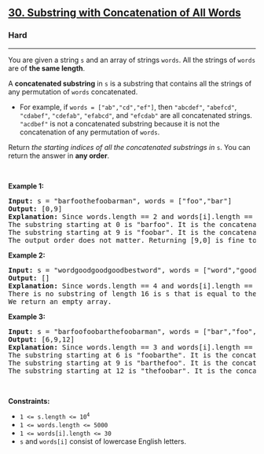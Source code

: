<h2><a href="https://leetcode.com/problems/substring-with-concatenation-of-all-words">30. Substring with Concatenation of All Words</a></h2><h3>Hard</h3><hr><p>You are given a string <code>s</code> and an array of strings <code>words</code>. All the strings of <code>words</code> are of <strong>the same length</strong>.</p>

<p>A <strong>concatenated substring</strong> in <code>s</code> is a substring that contains all the strings of any permutation of <code>words</code> concatenated.</p>

<ul>
	<li>For example, if <code>words = [&quot;ab&quot;,&quot;cd&quot;,&quot;ef&quot;]</code>, then <code>&quot;abcdef&quot;</code>, <code>&quot;abefcd&quot;</code>, <code>&quot;cdabef&quot;</code>, <code>&quot;cdefab&quot;</code>, <code>&quot;efabcd&quot;</code>, and <code>&quot;efcdab&quot;</code> are all concatenated strings. <code>&quot;acdbef&quot;</code> is not a concatenated substring because it is not the concatenation of any permutation of <code>words</code>.</li>
</ul>

<p>Return <em>the starting indices of all the concatenated substrings in </em><code>s</code>. You can return the answer in <strong>any order</strong>.</p>

<p>&nbsp;</p>
<p><strong class="example">Example 1:</strong></p>

<pre>
<strong>Input:</strong> s = &quot;barfoothefoobarman&quot;, words = [&quot;foo&quot;,&quot;bar&quot;]
<strong>Output:</strong> [0,9]
<strong>Explanation:</strong> Since words.length == 2 and words[i].length == 3, the concatenated substring has to be of length 6.
The substring starting at 0 is &quot;barfoo&quot;. It is the concatenation of [&quot;bar&quot;,&quot;foo&quot;] which is a permutation of words.
The substring starting at 9 is &quot;foobar&quot;. It is the concatenation of [&quot;foo&quot;,&quot;bar&quot;] which is a permutation of words.
The output order does not matter. Returning [9,0] is fine too.
</pre>

<p><strong class="example">Example 2:</strong></p>

<pre>
<strong>Input:</strong> s = &quot;wordgoodgoodgoodbestword&quot;, words = [&quot;word&quot;,&quot;good&quot;,&quot;best&quot;,&quot;word&quot;]
<strong>Output:</strong> []
<strong>Explanation:</strong> Since words.length == 4 and words[i].length == 4, the concatenated substring has to be of length 16.
There is no substring of length 16 is s that is equal to the concatenation of any permutation of words.
We return an empty array.
</pre>

<p><strong class="example">Example 3:</strong></p>

<pre>
<strong>Input:</strong> s = &quot;barfoofoobarthefoobarman&quot;, words = [&quot;bar&quot;,&quot;foo&quot;,&quot;the&quot;]
<strong>Output:</strong> [6,9,12]
<strong>Explanation:</strong> Since words.length == 3 and words[i].length == 3, the concatenated substring has to be of length 9.
The substring starting at 6 is &quot;foobarthe&quot;. It is the concatenation of [&quot;foo&quot;,&quot;bar&quot;,&quot;the&quot;] which is a permutation of words.
The substring starting at 9 is &quot;barthefoo&quot;. It is the concatenation of [&quot;bar&quot;,&quot;the&quot;,&quot;foo&quot;] which is a permutation of words.
The substring starting at 12 is &quot;thefoobar&quot;. It is the concatenation of [&quot;the&quot;,&quot;foo&quot;,&quot;bar&quot;] which is a permutation of words.
</pre>

<p>&nbsp;</p>
<p><strong>Constraints:</strong></p>

<ul>
	<li><code>1 &lt;= s.length &lt;= 10<sup>4</sup></code></li>
	<li><code>1 &lt;= words.length &lt;= 5000</code></li>
	<li><code>1 &lt;= words[i].length &lt;= 30</code></li>
	<li><code>s</code> and <code>words[i]</code> consist of lowercase English letters.</li>
</ul>
